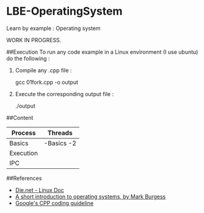 LBE-OperatingSystem
===================

Learn by example : Operating system

WORK IN PROGRESS.

##Execution
To run any code example in a Linux environment (I use ubuntu) do the following :

1) Compile any .cpp file :

    gcc 01fork.cpp -o output
  
2) Execute the corresponding output file :

    ./output
    
##Content

|Process                 |Threads                 |
|------------------------|------------------------|
|Basics                  |-Basics -2                 |
|Execution               |                        |
|IPC                     |                        |
    
##References
- [Die.net - Linux Doc](http://www.die.net)
- [A short introduction to operating systems, by Mark Burgess](http://www.iu.hio.no/~mark/os/os.html)
- [Google's CPP coding guideline](http://google-styleguide.googlecode.com/svn/trunk/cppguide.xml)

